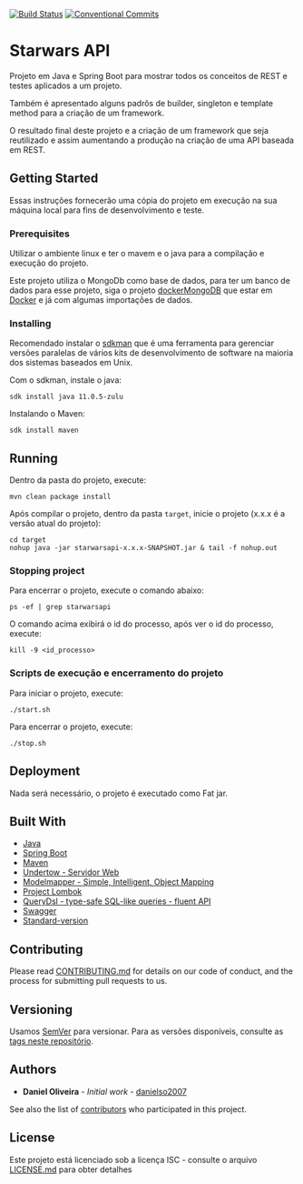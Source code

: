 <!-- ![GitHub package version](https://img.shields.io/github/package-json/v/danielso2007/starwarsapi.svg)
[![GitHub pull requests](https://img.shields.io/github/issues-pr-raw/danielso2007/starwarsapi.svg)](https://github.com/danielso2007/starwarsapi/pulls)
[![GitHub issues](https://img.shields.io/github/issues/danielso2007/starwarsapi.svg)](https://github.com/danielso2007/starwarsapi/issues?q=is%3Aopen+is%3Aissue)
![GitHub last commit](https://img.shields.io/github/last-commit/danielso2007/starwarsapi.svg)
[![GitHub issue/pull request author](https://img.shields.io/github/issues/detail/u/danielso2007/starwarsapi/1.svg)](https://github.com/danielso2007/starwarsapi/pulls)
![GitHub contributors](https://img.shields.io/github/contributors/danielso2007/starwarsapi.svg)
![GitHub top language](https://img.shields.io/github/languages/top/danielso2007/starwarsapi.svg)
[![GitHub](https://img.shields.io/github/license/danielso2007/starwarsapi.svg)](https://github.com/danielso2007/starwarsapi)
[![GitHub All Releases](https://img.shields.io/github/downloads/danielso2007/starwarsapi/total.svg)](https://github.com/danielso2007/starwarsapi/archive/master.zip) -->
[![Build Status](https://travis-ci.com/danielso2007/starwarsapi.svg?token=cNenT4ixErxehcz1sgqf&branch=master)](https://travis-ci.com/danielso2007/starwarsapi)
[![Conventional Commits](https://img.shields.io/badge/Conventional%20Commits-1.0.0-yellow.svg)](https://conventionalcommits.org)


# Starwars API

Projeto em Java e Spring Boot para mostrar todos os conceitos de REST e testes aplicados a um projeto.

Também é apresentado alguns padrõs de builder, singleton e template method para a criação de um framework.

O resultado final  deste projeto e a criação de um framework que seja reutilizado e assim aumentando a produção na criação de uma API baseada em REST.


## Getting Started

Essas instruções fornecerão uma cópia do projeto em execução na sua máquina local para fins de desenvolvimento e teste.

### Prerequisites

Utilizar o ambiente linux e ter o mavem e o java para a compilação e execução do projeto.

Este projeto utiliza o MongoDb como base de dados, para ter um banco de dados para esse projeto, siga o projeto
[dockerMongoDB](https://github.com/danielso2007/dockerMongoDB) que estar em [Docker](https://www.docker.com/) e já com algumas importações de dados.

### Installing

Recomendado instalar o [sdkman](https://sdkman.io/) que é uma ferramenta para gerenciar versões paralelas de vários kits de desenvolvimento de software na maioria dos sistemas baseados em Unix.

Com o sdkman, instale o java:
```
sdk install java 11.0.5-zulu
```

Instalando o Maven:
```
sdk install maven
```

## Running

Dentro da pasta do projeto, execute:
```
mvn clean package install
```
Após compilar o projeto, dentro da pasta `target`, inicie o projeto (x.x.x é a versão atual do projeto):
```
cd target
nohup java -jar starwarsapi-x.x.x-SNAPSHOT.jar & tail -f nohup.out

```

### Stopping project

Para encerrar o projeto, execute o comando abaixo:
```
ps -ef | grep starwarsapi
```
O comando acima exibirá o id do processo, após ver o id do processo, execute:
```
kill -9 <id_processo>
```

### Scripts de execução e encerramento do projeto

Para iniciar o projeto, execute:
```
./start.sh
```
Para encerrar o projeto, execute:
```
./stop.sh
```

## Deployment

Nada será necessário, o projeto é executado como Fat jar.


## Built With

* [Java](https://www.oracle.com/br/java/)
* [Spring Boot](https://spring.io/projects/spring-boot)
* [Maven](https://maven.apache.org/)
* [Undertow - Servidor Web](http://undertow.io/)
* [Modelmapper - Simple, Intelligent, Object Mapping](http://modelmapper.org/)
* [Project Lombok](https://projectlombok.org/)
* [QueryDsl - type-safe SQL-like queries - fluent API](http://www.querydsl.com/)
* [Swagger](https://swagger.io/)
* [Standard-version](https://github.com/conventional-changelog/standard-version)

## Contributing

Please read [CONTRIBUTING.md](CONTRIBUTING.md) for details on our code of conduct, and the process for submitting pull requests to us.

## Versioning

Usamos [SemVer](http://semver.org/) para versionar. Para as versões disponíveis, consulte as [tags neste repositório](https://github.com/danielso2007/starwarsapi/releases). 

## Authors

* **Daniel Oliveira** - *Initial work* - [danielso2007](https://github.com/danielso2007)

See also the list of [contributors](https://github.com/danielso2007/starwarsapi/graphs/contributors) who participated in this project.

## License

Este projeto está licenciado sob a licença ISC - consulte o arquivo [LICENSE.md](LICENSE.md) para obter detalhes
